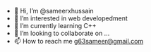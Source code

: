 - 👋 Hi, I’m @sameerxhussain
- 👀 I’m interested in web developedment
- 🌱 I’m currently learning C++
- 💞️ I’m looking to collaborate on ...
- 📫 How to reach me g63sameer@gmail.com

<!---
sameerxhussain/sameerxhussain is a ✨ special ✨ repository because its `README.md` (this file) appears on your GitHub profile.
You can click the Preview link to take a look at your changes.
--->
